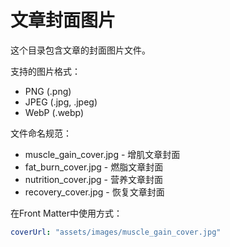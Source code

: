 # 文章封面图片

这个目录包含文章的封面图片文件。

支持的图片格式：
- PNG (.png)
- JPEG (.jpg, .jpeg)
- WebP (.webp)

文件命名规范：
- muscle_gain_cover.jpg - 增肌文章封面
- fat_burn_cover.jpg - 燃脂文章封面
- nutrition_cover.jpg - 营养文章封面
- recovery_cover.jpg - 恢复文章封面

在Front Matter中使用方式：
```yaml
coverUrl: "assets/images/muscle_gain_cover.jpg"
```
